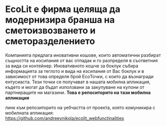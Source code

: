 # EcoLit е фирма целяща да модернизира бранша на сметоизвозването и сметоразделението
Компанията предлага иновативни кошове, които автоматични разбират същността на изсипания от вас отпадак и го разпределя в съответния за вида си контейнер. Иновативното кошче за боклук събира информацията за теглото и вида на изсипания от Вас боклук и в зависимост от това определя брой EcoТочки, с които да възнагради ентусиаста. Тези точки се получават в нашата мобилна апликация, където и могат да бъдат използвани за закупуване на купони от партниращите ни магазини. **Това е репоситорито на тази мобилна апликация**

линк към репозиторито на уебчастта от проекта, която комуникира с мобилната апликация: https://github.com/andreevnikola/ecolit_webfunctinalities
